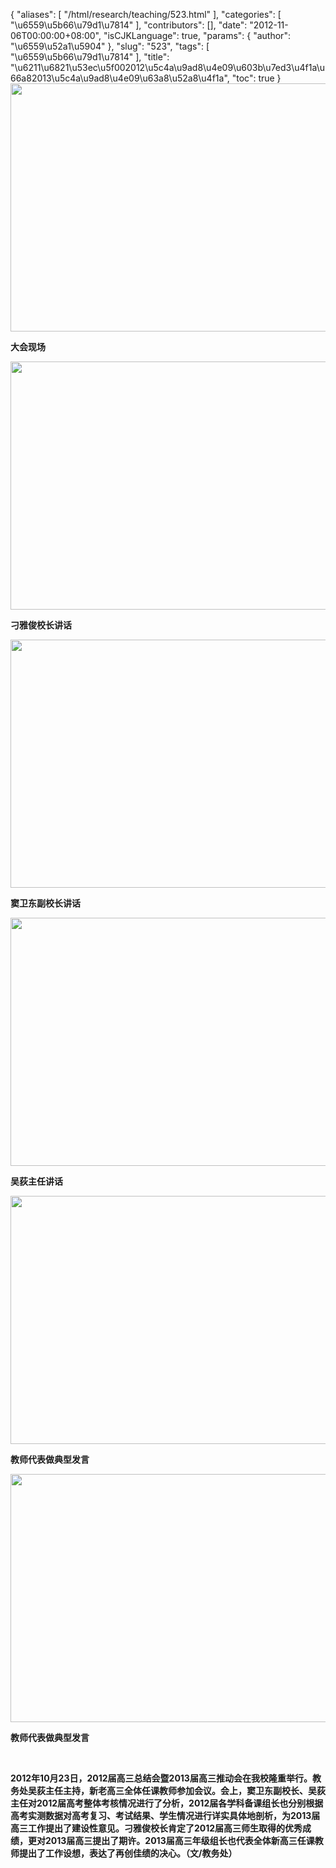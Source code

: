 {
    "aliases": [
        "/html/research/teaching/523.html"
    ],
    "categories": [
        "\u6559\u5b66\u79d1\u7814"
    ],
    "contributors": [],
    "date": "2012-11-06T00:00:00+08:00",
    "isCJKLanguage": true,
    "params": {
        "author": "\u6559\u52a1\u5904"
    },
    "slug": "523",
    "tags": [
        "\u6559\u5b66\u79d1\u7814"
    ],
    "title": "\u6211\u6821\u53ec\u5f002012\u5c4a\u9ad8\u4e09\u603b\u7ed3\u4f1a\u66a82013\u5c4a\u9ad8\u4e09\u63a8\u52a8\u4f1a",
    "toc": true
}
**<img
    src="https://cdn.tfls.online/mirror/full/185aa3662581d92da986173c25f80118322c1671.jpg"
    style="display:block;margin-left:auto;margin-right:auto;"
    decoding="async"
    fetchpriority="auto"
    loading="lazy"
    height="397"
    width="600"
/>**

**大会现场**

**<img
    src="https://cdn.tfls.online/mirror/full/ab34c08c2270acddec8cc9273b892074568d6786.jpg"
    style="display:block;margin-left:auto;margin-right:auto;"
    decoding="async"
    fetchpriority="auto"
    loading="lazy"
    height="397"
    width="600"
/>**

**刁雅俊校长讲话**

**<img
    src="https://cdn.tfls.online/mirror/full/ad35de7d9cb812bd545382335731676af7eb14e7.jpg"
    style="display:block;margin-left:auto;margin-right:auto;"
    decoding="async"
    fetchpriority="auto"
    loading="lazy"
    height="397"
    width="600"
/>**

**窦卫东副校长讲话**

**<img
    src="https://cdn.tfls.online/mirror/full/394904d3a37986fcbe04bd374ade71064d596317.jpg"
    style="display:block;margin-left:auto;margin-right:auto;"
    decoding="async"
    fetchpriority="auto"
    loading="lazy"
    height="397"
    width="600"
/>**

**吴荻主任讲话**

**<img
    src="https://cdn.tfls.online/mirror/full/55087677fb5c1651bc22a75e1754294a9d937367.jpg"
    style="display:block;margin-left:auto;margin-right:auto;"
    decoding="async"
    fetchpriority="auto"
    loading="lazy"
    height="397"
    width="600"
/>**

**教师代表做典型发言**

**<img
    src="https://cdn.tfls.online/mirror/full/1bd0f44d3f0e538d157541e9728f190598c1b1fd.jpg"
    style="display:block;margin-left:auto;margin-right:auto;"
    decoding="async"
    fetchpriority="auto"
    loading="lazy"
    height="397"
    width="600"
/>**

**教师代表做典型发言**

 

**2012年10月23日，2012届高三总结会暨2013届高三推动会在我校隆重举行。教务处吴荻主任主持，新老高三全体任课教师参加会议。会上，窦卫东副校长、吴荻主任对2012届高考整体考核情况进行了分析，2012届各学科备课组长也分别根据高考实测数据对高考复习、考试结果、学生情况进行详实具体地剖析，为2013届高三工作提出了建设性意见。刁雅俊校长肯定了2012届高三师生取得的优秀成绩，更对2013届高三提出了期许。2013届高三年级组长也代表全体新高三任课教师提出了工作设想，表达了再创佳绩的决心。（文/教务处）**

